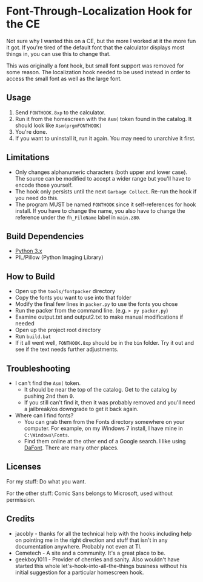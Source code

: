Font-Through-Localization Hook for the CE
=========================================

Not sure why I wanted this on a CE, but the more I worked at it the more
fun it got. If you're tired of the default font that the calculator displays
most things in, you can use this to change that.

This was originally a font hook, but small font support was removed for some
reason. The localization hook needed to be used instead in order to access
the small font as well as the large font.

Usage
-----
1.	Send `FONTHOOK.8xp` to the calculator.
2.	Run it from the homescreen with the `Asm(` token found in the catalog. It
	should look like `Asm(prgmFONTHOOK)`
3.	You're done.
4.	If you want to uninstall it, run it again. You may need to unarchive it
	first.

Limitations
-----------
*	Only changes alphanumeric characters (both upper and lower case). The source
	can be modified to accept a wider range but you'll have to encode those
	yourself.
*	The hook only persists until the next `Garbage Collect`. Re-run the hook if
	you need do this.
*	The program MUST be named `FONTHOOK` since it self-references for
	hook install. If you have to change the name, you also have to change the
	reference under the `fh_FileName` label in `main.z80`.
	
Build Dependencies
------------------
*	[Python 3.x](https://www.python.org/)
*	PIL/Pillow (Python Imaging Library)

How to Build
------------
*	Open up the `tools/fontpacker` directory
*	Copy the fonts you want to use into that folder
*	Modify the final few lines in `packer.py` to use the fonts you chose
*	Run the packer from the command line. (e.g. `> py packer.py`)
*	Examine output.txt and output2.txt to make manual modifications if needed
*	Open up the project root directory
*	Run `build.bat`
*	If it all went well, `FONTHOOK.8xp` should be in the `bin` folder. Try it
	out and see if the text needs further adjustments.

Troubleshooting
---------------
*	I can't find the `Asm(` token.
	*	It should be near the top of the catalog. Get to the catalog by pushing
		<kbd>2nd</kbd> then <kbd>0</kbd>.
	*	If you still can't find it, then it was probably removed and you'll need
		a jailbreak/os downgrade to get it back again.
*	Where can I find fonts?
	*	You can grab them from the Fonts directory somewhere on your computer.
		For example, on my Windows 7 install, I have mine in `C:\Windows\Fonts`.
	*	Find them online at the other end of a Google search. I like using
		[DaFont](https://www.dafont.com/). There are many other places.


Licenses
--------

For my stuff: Do what you want.

For the other stuff: Comic Sans belongs to Microsoft, used without permission.

Credits
-------

*	jacobly - thanks for all the technical help with the hooks including help on
				pointing me in the right direction and stuff that isn't in
				any documentation anywhere. Probably not even at TI.
*	Cemetech - A site and a community. It's a great place to be.
*	geekboy1011 - Provider of cherries and sanity. Also wouldn't have started
				this whole let's-hook-into-all-the-things business without his
				initial suggestion for a particular homescreen hook.

